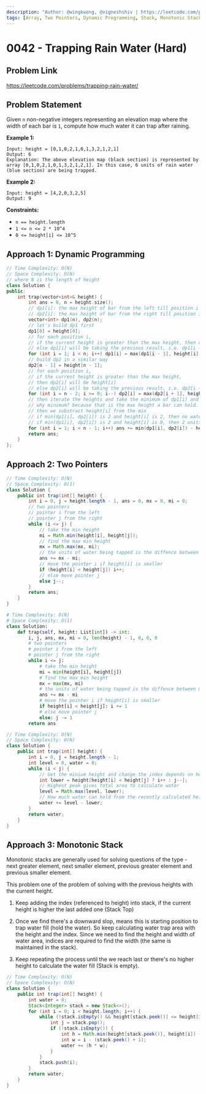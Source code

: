 ```yaml
---
description: "Author: @wingkwong, @vigneshshiv | https://leetcode.com/problems/trapping-rain-water/"
tags: [Array, Two Pointers, Dynamic Programming, Stack, Monotonic Stack]
---
```


# 0042 - Trapping Rain Water (Hard)

## Problem Link

https://leetcode.com/problems/trapping-rain-water/

## Problem Statement

Given `n` non-negative integers representing an elevation map where the width of each bar is `1`, compute how much water it can trap after raining.

**Example 1:**

```
Input: height = [0,1,0,2,1,0,1,3,2,1,2,1]
Output: 6
Explanation: The above elevation map (black section) is represented by array [0,1,0,2,1,0,1,3,2,1,2,1]. In this case, 6 units of rain water (blue section) are being trapped.
```

**Example 2:**

```
Input: height = [4,2,0,3,2,5]
Output: 9
```

**Constraints:**

- `n == height.length`
- `1 <= n <= 2 * 10^4`
- `0 <= height[i] <= 10^5`

## Approach 1: Dynamic Programming

<Tabs>
<TabItem value="cpp" label="C++">
<SolutionAuthor name="@wingkwong"/>

```cpp
// Time Complexity: O(N)
// Space Complexity: O(N)
// where N is the length of height
class Solution {
public:
    int trap(vector<int>& height) {
        int ans = 0, n = height.size();
        // dp1[i]: the max height of bar from the left till position i
        // dp2[i]: the max height of bar from the right till position i
        vector<int> dp1(n), dp2(n);
        // let's build dp1 first
        dp1[0] = height[0];
        // for each position i,
        // if the current height is greater than the max height, then dp1[i] will be height[i]
        // else dp1[i] will be taking the previous result, i.e. dp1[i - 1]
        for (int i = 1; i < n; i++) dp1[i] = max(dp1[i - 1], height[i]);
        // build dp2 in a similar way
        dp2[n - 1] = height[n - 1];
        // for each position i,
        // if the current height is greater than the max height,
        // then dp2[i] will be height[i]
        // else dp2[i] will be taking the previous result, i.e. dp2[i + 1]
        for (int i = n - 2; i >= 0; i--) dp2[i] = max(dp2[i + 1], height[i]);
        // then iterate the heights and take the minimum of dp1[i] and dp2[i]
        // why minimum? because that is the max height a bar can hold. (water will overflow)
        // then we substract height[i] from the min
        // if min(dp1[i], dp2[i]) is 2 and height[i] is 2, then no water is being trapped
        // if min(dp1[i], dp2[i]) is 2 and height[i] is 0, then 2 units of water are being trapped
        for (int i = 1; i < n - 1; i++) ans += min(dp1[i], dp2[i]) - height[i];
        return ans;
    }
};
```

</TabItem>

</Tabs>

## Approach 2: Two Pointers

<Tabs>
<TabItem value="java" label="Java">
<SolutionAuthor name="@wingkwong"/>

```java
// Time Complexity: O(N)
// Space Complexity: O(1)
class Solution {
    public int trap(int[] height) {
        int i = 0, j = height.length - 1, ans = 0, mx = 0, mi = 0;
        // two pointers
        // pointer i from the left
        // pointer j from the right
        while (i <= j) {
            // take the min height
            mi = Math.min(height[i], height[j]);
            // find the max min height
            mx = Math.max(mx, mi);
            // the units of water being tapped is the diffence between max height and min height
            ans += mx - mi;
            // move the pointer i if height[i] is smaller
            if (height[i] < height[j]) i++;
            // else move pointer j
            else j--;
        }
        return ans;
    }
}
```

</TabItem>

<TabItem value="python" label="Python">
<SolutionAuthor name="@wingkwong"/>

```py
# Time Complexity: O(N)
# Space Complexity: O(1)
class Solution:
    def trap(self, height: List[int]) -> int:
        i, j, ans, mx, mi = 0, len(height) - 1, 0, 0, 0
        # two pointers
        # pointer i from the left
        # pointer j from the right
        while i <= j:
            # take the min height
            mi = min(height[i], height[j])
            # find the max min height
            mx = max(mx, mi)
            # the units of water being tapped is the diffence between max height and min height
            ans += mx - mi
            # move the pointer i if height[i] is smaller
            if height[i] < height[j]: i += 1
            # else move pointer j
            else: j -= 1
        return ans
```

</TabItem>

<TabItem value="java" label="Java">
<SolutionAuthor name="@vigneshshiv"/>

```java
// Time Complexity: O(N)
// Space Complexity: O(N)
class Solution {
    public int trap(int[] height) {
        int i = 0, j = height.length - 1;
        int level = 0, water = 0;
        while (i < j) {
            // Get the minium height and change the index depends on height
            int lower = height[height[i] < height[j] ? i++ : j--];
            // Highest peak gives total area to calculate water
            level = Math.max(level, lower);
            // How much water can hold from the recently calculated height
            water += level - lower;
        }
        return water;
    }
}
```

</TabItem>
</Tabs>

## Approach 3: Monotonic Stack

Monotonic stacks are generally used for solving questions of the type - next greater element, next smaller element, previous greater element and previous smaller element. 

This problem one of the problem of solving with the previous heights with the current height.

1. Keep adding the index (referenced to height) into stack, if the current height is higher the last added one (Stack Top)

2. Once we find there's a downward slop, means this is starting position to trap water fill (hold the water). 
   So keep calculating water trap area with the height and the index. Since we need to find the height and width of water area, indices are required to find the width (the same is maintained in the stack).

3. Keep repeating the process until the we reach last or there's no higher height to calculate the water fill (Stack is empty).

<Tabs>
<TabItem value="java" label="Java">
<SolutionAuthor name="@vigneshshiv"/>

```java
// Time Complexity: O(N)
// Space Complexity: O(N)
class Solution {
    public int trap(int[] height) {
        int water = 0;
        Stack<Integer> stack = new Stack<>();
        for (int i = 0; i < height.length; i++) {
            while (!stack.isEmpty() && height[stack.peek()] <= height[i]) {
                int j = stack.pop();
                if (!stack.isEmpty()) {
                    int h = Math.min(height[stack.peek()], height[i]) - height[j];
                    int w = i - (stack.peek() + 1);
                    water += (h * w);
                }
            }
            stack.push(i);
        }
        return water;
    }
}
```

</TabItem>
</Tabs>
